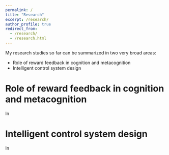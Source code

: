 ```yaml
---
permalink: /
title: "Research"
excerpt: /research/
author_profile: true
redirect_from: 
  - /research/
  - /research.html
---
```


My research studies so far can be summarized in two very broad areas:
  * Role of reward feedback in cognition and metacognition
  * Intelligent control system design

Role of reward feedback in cognition and metacognition
======
In

Intelligent control system design
======
In